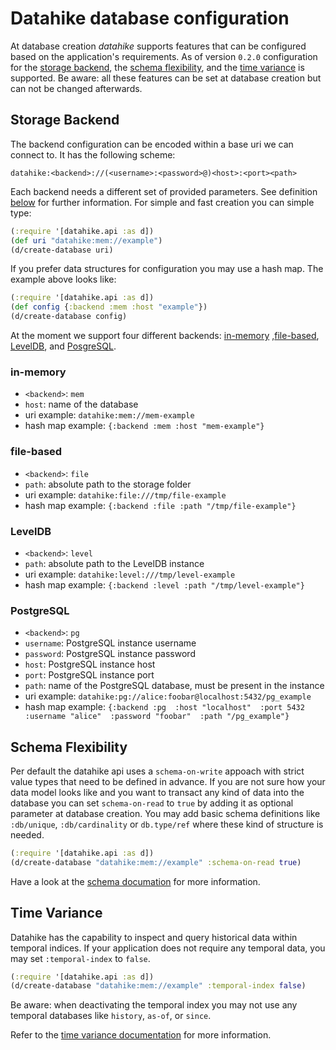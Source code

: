 # Datahike database configuration

At database creation *datahike* supports features that can be
configured based on the application's requirements. As of version `0.2.0`
 configuration for the [storage backend](#storage-backend), the [schema
flexibility](#schema-flexibility), and the 
[time variance](#time-variance) is supported.
Be aware: all these features can be set at database creation 
but can not be changed afterwards.

## Storage Backend
The backend configuration can be encoded within a base uri we can connect to. It has the
following scheme:

`datahike:<backend>://(<username>:<password>@)<host>:<port><path>`

Each backend needs a different set of provided parameters. See definition
[below](#storage-backend) for further information. For simple and fast creation
you can simple type:

```clojure
(:require '[datahike.api :as d])
(def uri "datahike:mem://example")
(d/create-database uri)
```

If you prefer data structures for configuration you may use a hash map. The example
above looks like:

```clojure
(:require '[datahike.api :as d])
(def config {:backend :mem :host "example"})
(d/create-database config)
```

At the moment we support four different backends: [in-memory](#in-memory) ,[file-based](#file-based),
[LevelDB](#leveldb), and [PosgreSQL](#postgresl). 

### in-memory
- `<backend>`: `mem`
- `host`: name of the database
- uri example: `datahike:mem://mem-example`
- hash map example: `{:backend :mem :host "mem-example"}`

### file-based
- `<backend>`: `file`
- `path`: absolute path to the storage folder
- uri example: `datahike:file:///tmp/file-example`
- hash map example: `{:backend :file :path "/tmp/file-example"}`

### LevelDB
- `<backend>`: `level`
- `path`: absolute path to the LevelDB instance
- uri example: `datahike:level:///tmp/level-example`
- hash map example: `{:backend :level :path "/tmp/level-example"}`

### PostgreSQL
- `<backend>`: `pg`
- `username`: PostgreSQL instance username
- `password`: PostgreSQL instance password
- `host`: PostgreSQL instance host
- `port`: PostgreSQL instance port
- `path`: name of the PostgreSQL database, must be present in the instance
- uri example: `datahike:pg://alice:foobar@localhost:5432/pg_example`
- hash map example: `{:backend :pg 
                      :host "localhost" 
                      :port 5432 
                      :username "alice" 
                      :password "foobar" 
                      :path "/pg_example"}`

## Schema Flexibility
Per default the datahike api uses a `schema-on-write` appoach with strict value
types that need to be defined in advance. If you are not sure how your data
model looks like and you want to transact any kind of data into the database you
can set `schema-on-read` to `true` by adding it as optional parameter at
database creation. You may add basic schema definitions like `:db/unique`,
`:db/cardinality` or `db.type/ref` where these kind of structure is needed.

```clojure
(:require '[datahike.api :as d])
(d/create-database "datahike:mem://example" :schema-on-read true)
```

Have a look at the [schema documation](./schema.md) for more information.

## Time Variance
Datahike has the capability to inspect and query historical data within temporal
indices. If your application does not require any temporal data, you may 
set `:temporal-index` to `false`. 

```clojure
(:require '[datahike.api :as d])
(d/create-database "datahike:mem://example" :temporal-index false)
```

Be aware: when deactivating the temporal index you may not use any temporal databases like `history`, `as-of`, or
`since`.

Refer to the [time variance documentation](./time_variance.md) for more information.
